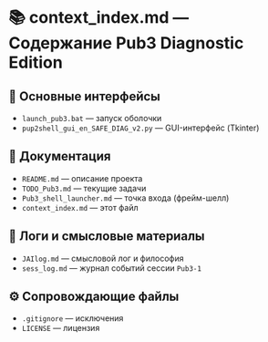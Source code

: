 # 📚 context_index.md — Содержание Pub3 Diagnostic Edition

## 🔹 Основные интерфейсы
- `launch_pub3.bat` — запуск оболочки
- `pup2shell_gui_en_SAFE_DIAG_v2.py` — GUI-интерфейс (Tkinter)

## 📄 Документация
- `README.md` — описание проекта
- `TODO_Pub3.md` — текущие задачи
- `Pub3_shell_launcher.md` — точка входа (фрейм-шелл)
- `context_index.md` — этот файл

## 📓 Логи и смысловые материалы
- `JAIlog.md` — смысловой лог и философия
- `sess_log.md` — журнал событий сессии `Pub3-1`

## ⚙️ Сопровождающие файлы
- `.gitignore` — исключения
- `LICENSE` — лицензия
